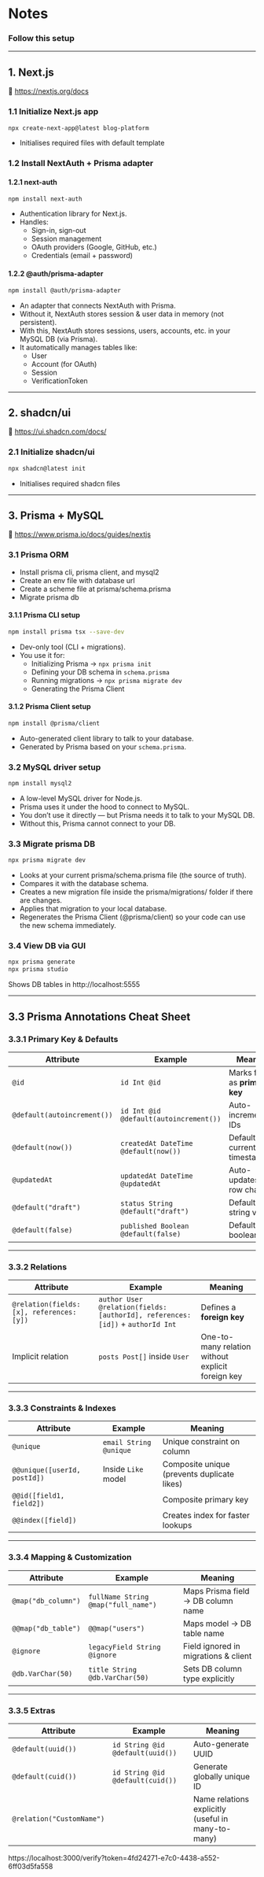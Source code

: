 # Notes

### Follow this setup

---

## 1. Next.js

📖 https://nextjs.org/docs

### 1.1 Initialize Next.js app

```bash
npx create-next-app@latest blog-platform
```

- Initialises required files with default template

### 1.2 Install NextAuth + Prisma adapter

#### 1.2.1 next-auth

```bash
npm install next-auth
```

- Authentication library for Next.js.
- Handles:
  - Sign-in, sign-out
  - Session management
  - OAuth providers (Google, GitHub, etc.)
  - Credentials (email + password)

#### 1.2.2 @auth/prisma-adapter

```bash
npm install @auth/prisma-adapter
```

- An adapter that connects NextAuth with Prisma.
- Without it, NextAuth stores session & user data in memory (not persistent).
- With this, NextAuth stores sessions, users, accounts, etc. in your MySQL DB (via Prisma).
- It automatically manages tables like:
  - User
  - Account (for OAuth)
  - Session
  - VerificationToken

---

## 2. shadcn/ui

📖 https://ui.shadcn.com/docs/

### 2.1 Initialize shadcn/ui

```bash
npx shadcn@latest init
```

- Initialises required shadcn files

---

## 3. Prisma + MySQL

📖 https://www.prisma.io/docs/guides/nextjs

### 3.1 Prisma ORM

- Install prisma cli, prisma client, and mysql2
- Create an env file with database url
- Create a scheme file at prisma/schema.prisma
- Migrate prisma db

#### 3.1.1 Prisma CLI setup

```bash
npm install prisma tsx --save-dev
```

- Dev-only tool (CLI + migrations).
- You use it for:
  - Initializing Prisma → `npx prisma init`
  - Defining your DB schema in `schema.prisma`
  - Running migrations → `npx prisma migrate dev`
  - Generating the Prisma Client

#### 3.1.2 Prisma Client setup

```bash
npm install @prisma/client
```

- Auto-generated client library to talk to your database.
- Generated by Prisma based on your `schema.prisma`.

### 3.2 MySQL driver setup

```bash
npm install mysql2
```

- A low-level MySQL driver for Node.js.
- Prisma uses it under the hood to connect to MySQL.
- You don’t use it directly — but Prisma needs it to talk to your MySQL DB.
- Without this, Prisma cannot connect to your DB.

### 3.3 Migrate prisma DB

```bash
npx prisma migrate dev
```

- Looks at your current prisma/schema.prisma file (the source of truth).
- Compares it with the database schema.
- Creates a new migration file inside the prisma/migrations/ folder if there are changes.
- Applies that migration to your local database.
- Regenerates the Prisma Client (@prisma/client) so your code can use the new schema immediately.

### 3.4 View DB via GUI

```bash
npx prisma generate
npx prisma studio
```

Shows DB tables in http://localhost:5555

---

## 3.3 Prisma Annotations Cheat Sheet

### 3.3.1 Primary Key & Defaults

| Attribute                   | Example                                | Meaning                        |
| --------------------------- | -------------------------------------- | ------------------------------ |
| `@id`                       | `id Int @id`                           | Marks field as **primary key** |
| `@default(autoincrement())` | `id Int @id @default(autoincrement())` | Auto-incrementing IDs          |
| `@default(now())`           | `createdAt DateTime @default(now())`   | Default = current timestamp    |
| `@updatedAt`                | `updatedAt DateTime @updatedAt`        | Auto-updates on row changes    |
| `@default("draft")`         | `status String @default("draft")`      | Default string value           |
| `@default(false)`           | `published Boolean @default(false)`    | Default boolean                |

---

### 3.3.2 Relations

| Attribute                                 | Example                                                                        | Meaning                                           |
| ----------------------------------------- | ------------------------------------------------------------------------------ | ------------------------------------------------- |
| `@relation(fields: [x], references: [y])` | `author User @relation(fields: [authorId], references: [id])` + `authorId Int` | Defines a **foreign key**                         |
| Implicit relation                         | `posts Post[]` inside `User`                                                   | One-to-many relation without explicit foreign key |

---

### 3.3.3 Constraints & Indexes

| Attribute                    | Example                | Meaning                                     |
| ---------------------------- | ---------------------- | ------------------------------------------- |
| `@unique`                    | `email String @unique` | Unique constraint on column                 |
| `@@unique([userId, postId])` | Inside `Like` model    | Composite unique (prevents duplicate likes) |
| `@@id([field1, field2])`     |                        | Composite primary key                       |
| `@@index([field])`           |                        | Creates index for faster lookups            |

---

### 3.3.4 Mapping & Customization

| Attribute           | Example                             | Meaning                              |
| ------------------- | ----------------------------------- | ------------------------------------ |
| `@map("db_column")` | `fullName String @map("full_name")` | Maps Prisma field → DB column name   |
| `@@map("db_table")` | `@@map("users")`                    | Maps model → DB table name           |
| `@ignore`           | `legacyField String @ignore`        | Field ignored in migrations & client |
| `@db.VarChar(50)`   | `title String @db.VarChar(50)`      | Sets DB column type explicitly       |

---

### 3.3.5 Extras

| Attribute                 | Example                          | Meaning                                            |
| ------------------------- | -------------------------------- | -------------------------------------------------- |
| `@default(uuid())`        | `id String @id @default(uuid())` | Auto-generate UUID                                 |
| `@default(cuid())`        | `id String @id @default(cuid())` | Generate globally unique ID                        |
| `@relation("CustomName")` |                                  | Name relations explicitly (useful in many-to-many) |

https://localhost:3000/verify?token=4fd24271-e7c0-4438-a552-6ff03d5fa558